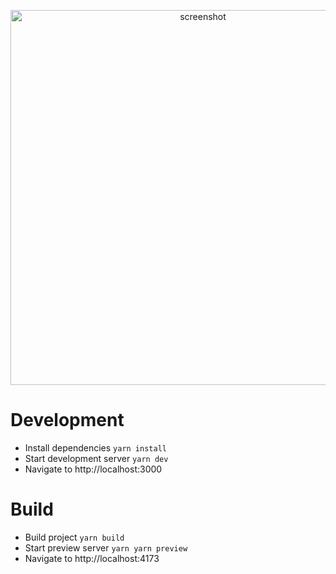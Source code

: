 <p align="center">
    <img width="600" src="https://user-images.githubusercontent.com/18193831/170885376-eaf43ae1-4d6e-407c-86d9-433fb6096045.png" alt="screenshot">
</p>

# Development

-   Install dependencies `yarn install`
-   Start development server `yarn dev`
-   Navigate to http://localhost:3000

# Build

-   Build project `yarn build`
-   Start preview server `yarn yarn preview`
-   Navigate to http://localhost:4173
